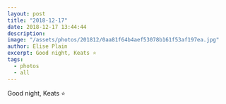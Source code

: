 ```yaml
---
layout: post
title: "2018-12-17"
date: 2018-12-17 13:44:44
description: 
image: "/assets/photos/201812/0aa81f64b4aef53078b161f53af197ea.jpg"
author: Elise Plain
excerpt: Good night, Keats ⭐️
tags: 
  - photos
  - all
---
```


Good night, Keats ⭐️
<p></p>

